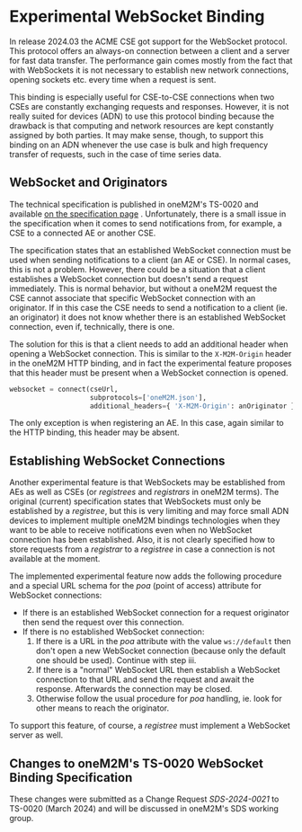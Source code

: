 # Experimental WebSocket Binding

In release 2024.03 the ACME CSE got support for the WebSocket protocol. This protocol offers an always-on connection between a client and a server for fast data transfer. The performance gain comes mostly from the fact that with WebSockets it is not necessary to establish new network connections, opening sockets etc. every time when a request is sent.

This binding is especially useful for CSE-to-CSE connections when two CSEs are constantly exchanging requests and responses. However, it is not really suited for devices (ADN) to use this protocol binding because the drawback is that computing and network resources are kept constantly assigned by both parties. It may make sense, though, to support this binding on an ADN whenever the use case is bulk and high frequency transfer of requests, such in the case of time series data.

## WebSocket and Originators

The technical specification is published in oneM2M's TS-0020 and available [on the specification page](https://onem2m.org/technical/published-specifications) . Unfortunately, there is a small issue in the specification when it comes to send notifications from, for example, a CSE to a connected AE or another CSE. 

The specification states that an established WebSocket connection must be used when sending notifications to a client (an AE or CSE). In normal cases, this is not a problem. However, there could be a situation that a client establishes a WebSocket connection but doesn't send a request immediately. This is normal behavior, but without a oneM2M request the CSE cannot associate that specific WebSocket connection with an originator. If in this case the CSE needs to send a notification to a client (ie. an originator) it does not know whether there is an established WebSocket connection, even if, technically, there is one.

The solution for this is that a client needs to add an additional header when opening a WebSocket connection. This is similar to the `X-M2M-Origin` header in the oneM2M HTTP binding, and in fact the experimental feature proposes that this header must be present when a WebSocket connection is opened. 

```python title="Example Python Code"
websocket = connect(cseUrl, 
					subprotocols=['oneM2M.json'],
					additional_headers={ 'X-M2M-Origin': anOriginator })
```

The only exception is when registering an AE. In this case, again similar to the HTTP binding, this header may be absent. 

## Establishing WebSocket Connections

Another experimental feature is that WebSockets may be established from AEs as well as CSEs (or *registrees* and *registrars* in oneM2M terms). The original (current) specification states that WebSockets must only be established by a *registree*, but this is very limiting and may force small ADN devices to implement multiple oneM2M bindings technologies when they want to be able to receive notifications even when no WebSocket connection has been established. Also, it is not clearly specified how to store requests from a *registrar* to a *registree* in case a connection is not available at the moment.

The implemented experimental feature now adds the following procedure and a special URL schema for the *poa* (point of access) attribute for WebSocket connections:

- If there is an established WebSocket connection for a request originator then send the request over this connection.
- If there is no established WebSocket connection:
  1. If there is a URL in the *poa* attribute with the value `ws://default` then don't open a new WebSocket connection (because only the default one should be used). Continue with step iii.
  2. If there is a "normal" WebSocket URL then establish a WebSocket connection to that URL and send the request and await the response. Afterwards the connection may be closed.
  3. Otherwise follow the usual procedure for *poa* handling, ie. look for other means to reach the originator.

To support this feature, of course, a *registree* must implement a WebSocket server as well.

## Changes to oneM2M's TS-0020 WebSocket Binding Specification

These changes were submitted as a Change Request *SDS-2024-0021* to TS-0020 (March 2024) and will be discussed in oneM2M's SDS working group.